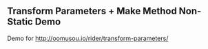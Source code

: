 ## Transform Parameters + Make Method Non-Static Demo

Demo for http://oomusou.io/rider/transform-parameters/
